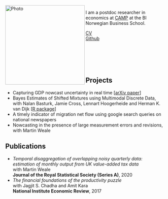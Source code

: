 <img align="left" width="250" alt="Photo" src="https://user-images.githubusercontent.com/89748060/136673521-2d338f5d-c27a-48a3-9402-3e892ec9658d.png">

I am a postdoc researcher in economics at [CAMP](https://www.bi.edu/research/research-centres/centre-of-applied-macroeconomics-and-commodity-prices/) at the BI Norwegian Business School.
<br />

[CV](https://github.com/paullabonne/paullabonne.github.io/files/7316422/CV.pdf)<br />
[Github](https://github.com/paullabonne)


<br /><br /><br /><br />

## Projects

- Capturing GDP nowcast uncertainty in real time [[arXiv paper](https://arxiv.org/abs/2012.02601)]
- Bayes Estimates of Shifted Mixtures using Multimodal Discrete Data, with Nalan Basturk, Jamie Cross, Lennart Hoogerheide and Herman K. van Dijk [[R package](https://github.com/paullabonne/BayesMultiMode)]
- A timely indicator of migration net flow using google search queries on national newspapers
- Nowcasting in the presence of large measurement errors and revisions, with Martin Weale

## Publications

- *Temporal disaggregation of overlapping noisy quarterly data: estimation of monthly output from UK value-added tax data*<br/>
with Martin Weale<br/>
**Journal of the Royal Statistical Society (Series A)**, 2020
- *The financial foundations of the productivity puzzle*<br/>
with Jagjit S. Chadha and Amit Kara<br/>
**National Institute Economic Review**, 2017
